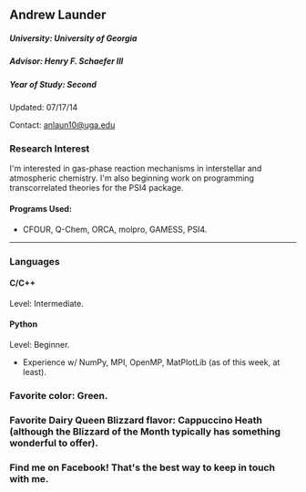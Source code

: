 ## Andrew Launder
##### University: University of Georgia
##### Advisor: Henry F. Schaefer III
##### Year of Study: Second

Updated: 07/17/14

Contact: anlaun10@uga.edu

### Research Interest

I'm interested in gas-phase reaction mechanisms in interstellar and atmospheric chemistry. I'm also beginning work on programming transcorrelated theories for the PSI4 package.

#### Programs Used:
 - CFOUR, Q-Chem, ORCA, molpro, GAMESS, PSI4.

---
### Languages

#### C/C++
Level: Intermediate.

#### Python
Level: Beginner.

 - Experience w/ NumPy, MPI, OpenMP, MatPlotLib (as of this week, at least).

### Favorite color: Green.

### Favorite Dairy Queen Blizzard flavor: Cappuccino Heath (although the Blizzard of the Month typically has something wonderful to offer).

### Find me on Facebook! That's the best way to keep in touch with me.
